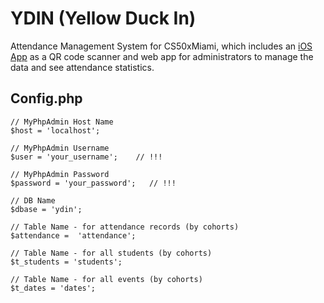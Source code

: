 # YDIN (Yellow Duck In)
Attendance Management System for CS50xMiami, which includes an [iOS App](https://github.com/JackRus/YDIN-iOS-App) as a QR code scanner and web app for administrators to manage the data and see attendance statistics.


## Config.php 

    // MyPhpAdmin Host Name
    $host = 'localhost';
    
    // MyPhpAdmin Username
    $user = 'your_username';    // !!!
    
    // MyPhpAdmin Password
    $password = 'your_password';   // !!!
    
    // DB Name
    $dbase = 'ydin';
    
    // Table Name - for attendance records (by cohorts)
    $attendance =  'attendance';
    
    // Table Name - for all students (by cohorts)
    $t_students = 'students'; 
    
    // Table Name - for all events (by cohorts)
    $t_dates = 'dates'; 
